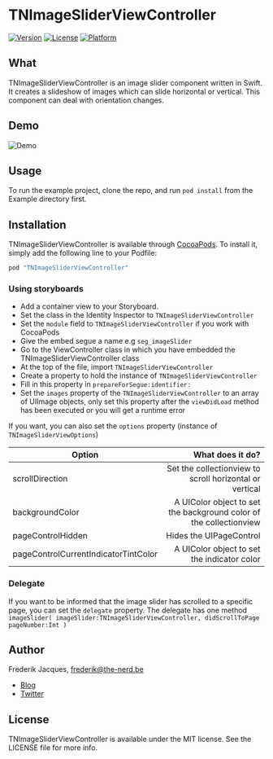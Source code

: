 # TNImageSliderViewController

[![Version](https://img.shields.io/cocoapods/v/TNImageSliderViewController.svg?style=flat)](http://cocoapods.org/pods/TNImageSliderViewController)
[![License](https://img.shields.io/cocoapods/l/TNImageSliderViewController.svg?style=flat)](http://cocoapods.org/pods/TNImageSliderViewController)
[![Platform](https://img.shields.io/cocoapods/p/TNImageSliderViewController.svg?style=flat)](http://cocoapods.org/pods/TNImageSliderViewController)

## What
TNImageSliderViewController is an image slider component written in Swift. It creates a slideshow of images which can slide horizontal or vertical.
This component can deal with orientation changes.

## Demo
![Demo](http://cl.ly/bjib/tnimagescroller-demo.gif)

## Usage

To run the example project, clone the repo, and run `pod install` from the Example directory first.

## Installation

TNImageSliderViewController is available through [CocoaPods](http://cocoapods.org). To install
it, simply add the following line to your Podfile:

```ruby
pod "TNImageSliderViewController"
```

### Using storyboards
* Add a container view to your Storyboard.
* Set the class in the Identity Inspector to `TNImageSliderViewController`
* Set the `module` field to `TNImageSliderViewController` if you work with CocoaPods
* Give the embed segue a name e.g `seg_imageSlider`
* Go to the ViewController class in which you have embedded the TNImageSliderViewController class
* At the top of the file, import `TNImageSliderViewController`
* Create a property to hold the instance of `TNImageSliderViewController`
* Fill in this property in `prepareForSegue:identifier:`
* Set the `images` property of the `TNImageSliderViewController` to an array of UIImage objects, only set this property after the `viewDidLoad` method has been executed or you will get a runtime error

If you want, you can also set the `options` property (instance of `TNImageSliderViewOptions`)

| Option            | What does it do?  |
| ---------         | -----:|
| scrollDirection   | Set the collectionview to scroll horizontal or vertical  |
| backgroundColor   | A UIColor object to set the background color of the collectionview   |
| pageControlHidden | Hides the UIPageControl |  
| pageControlCurrentIndicatorTintColor | A UIColor object to set the indicator color |  

### Delegate
If you want to be informed that the image slider has scrolled to a specific page, you can set the `delegate` property.
The delegate has one method `imageSlider( imageSlider:TNImageSliderViewController, didScrollToPage pageNumber:Int )`

## Author

Frederik Jacques, frederik@the-nerd.be
* [Blog](http://www.the-nerd.be/blog)
* [Twitter](http://www.twitter.com/thenerd_be)

## License

TNImageSliderViewController is available under the MIT license. See the LICENSE file for more info.
